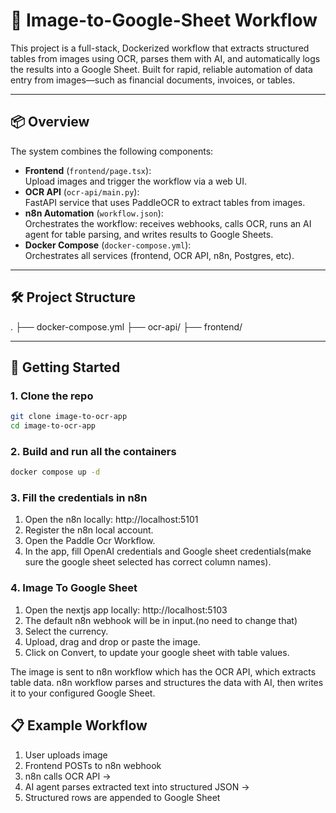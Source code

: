 # 🧾 Image-to-Google-Sheet Workflow

This project is a full-stack, Dockerized workflow that extracts structured tables from images using OCR, parses them with AI, and automatically logs the results into a Google Sheet. Built for rapid, reliable automation of data entry from images—such as financial documents, invoices, or tables.

---

## 📦 Overview

The system combines the following components:

- **Frontend** (`frontend/page.tsx`):  
  Upload images and trigger the workflow via a web UI.
- **OCR API** (`ocr-api/main.py`):  
  FastAPI service that uses PaddleOCR to extract tables from images.
- **n8n Automation** (`workflow.json`):  
  Orchestrates the workflow: receives webhooks, calls OCR, runs an AI agent for table parsing, and writes results to Google Sheets.
- **Docker Compose** (`docker-compose.yml`):  
  Orchestrates all services (frontend, OCR API, n8n, Postgres, etc).

---

## 🛠️ Project Structure

.
├── docker-compose.yml
├── ocr-api/
├── frontend/


---

## 🚀 Getting Started


### 1. **Clone the repo**

```bash
git clone image-to-ocr-app
cd image-to-ocr-app
```

### 2. **Build and run all the containers**

```bash
docker compose up -d
```

### 3. **Fill the credentials in n8n**

1. Open the n8n locally: http://localhost:5101
2. Register the n8n local account.
3. Open the Paddle Ocr Workflow.
4. In the app, fill OpenAI credentials and Google sheet credentials(make sure the google sheet selected has correct column names).

### 4. **Image To Google Sheet**

1. Open the nextjs app locally: http://localhost:5103
2. The default n8n webhook will be in input.(no need to change that)
3. Select the currency.
4. Upload, drag and drop or paste the image.
5. Click on Convert, to update your google sheet with table values.

The image is sent to n8n workflow which has the OCR API, which extracts table data. n8n workflow parses and structures the data with AI, then writes it to your configured Google Sheet.

## 📋 Example Workflow

1. User uploads image 
2. Frontend POSTs to n8n webhook 
3. n8n calls OCR API →
4. AI agent parses extracted text into structured JSON →
5. Structured rows are appended to Google Sheet